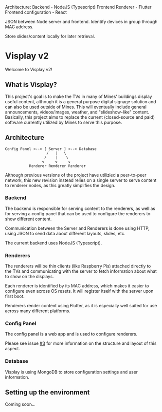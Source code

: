 Architecture:
Backend - NodeJS (Typescript)
Frontend Renderer - Flutter
Frontend configuration - React

JSON between Node server and frontend.
Identify devices in group through MAC address.

Store slides/content locally for later retrieval.

# Visplay v2
Welcome to Visplay v2!

## What is Visplay?

This project's goal is to make the TVs in many of Mines' buildings display useful content, although it is a general purpose digital signage solution and can also be used outside of Mines. This will eventually include general announcements, videos/images, weather, and "slideshow-like" content. Basically, this project aims to replace the current (closed-source and paid) software currently utilized by Mines to serve this purpose.

## Architecture

```
Config Panel <--> [ Server ] <--> Database
                   /   |   \
                  /    |    \
                 v     v     v
           Renderer Renderer Renderer
```

Although previous versions of the project have utilizied a peer-to-peer network, this new revision instead relies on a single server to serve content to renderer nodes, as this greatly simplifies the design. 

### Backend

The backend is responsible for serving content to the renderers, as well as for serving a config panel that can be used to configure the renderers to show different content.

Communication between the Server and Renderers is done using HTTP, using JSON to send data about different layouts, slides, etc.

The current backend uses NodeJS (Typescript).

### Renderers
The renderers will be thin clients (like Raspberry Pis) attached directly to the TVs and communicating with the server to fetch information about what to show on the displays.

Each renderer is identified by its MAC address, which makes it easier to configure even across OS resets. It will register itself with the server upon first boot.

Renderers render content using Flutter, as it is especially well suited for use across many different platforms.

### Config Panel
The config panel is a web app and is used to configure renderers. 

Please see issue [#3](https://github.com/ColoradoSchoolOfMines/visplay-v2/issues/3) for more information on the structure and layout of this aspect.

### Database
Visplay is using MongoDB to store configuration settings and user information.

## Setting up the environment
Coming soon...

